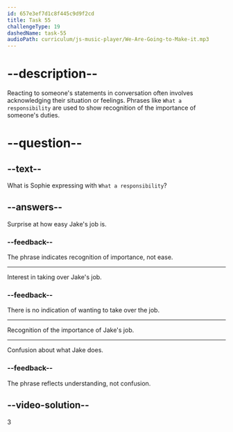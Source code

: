 ```yaml
---
id: 657e3ef7d1c8f445c9d9f2cd
title: Task 55
challengeType: 19
dashedName: task-55
audioPath: curriculum/js-music-player/We-Are-Going-to-Make-it.mp3
---
```


<!-- (audio) Jake: No, not that much. In the morning, I must check the security cameras and be sure they are working properly. I have to monitor the entrances and exits at all times.

Sophie: What a responsibility. What else do you do? -->


# --description--

Reacting to someone's statements in conversation often involves acknowledging their situation or feelings. Phrases like `What a responsibility` are used to show recognition of the importance of someone's duties. 

# --question--

## --text--

What is Sophie expressing with `What a responsibility`?

## --answers--

Surprise at how easy Jake's job is.

### --feedback--

The phrase indicates recognition of importance, not ease.

---

Interest in taking over Jake's job.

### --feedback--

There is no indication of wanting to take over the job.

---

Recognition of the importance of Jake's job.

---

Confusion about what Jake does.

### --feedback--

The phrase reflects understanding, not confusion.

## --video-solution--

3
